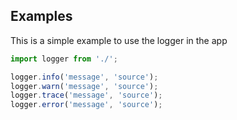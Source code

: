 ## Examples

This is a simple example to use the logger in the app

```jsx
import logger from './';

logger.info('message', 'source');
logger.warn('message', 'source');
logger.trace('message', 'source');
logger.error('message', 'source');
```
